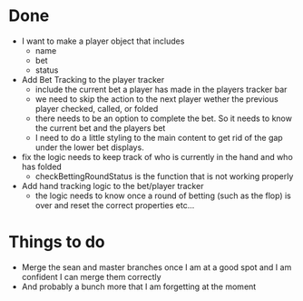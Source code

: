 # Done
* I want to make a player object that includes
    * name
    * bet
    * status
* Add Bet Tracking to the player tracker
    * include the current bet a player has made in the players tracker bar
    * we need to skip the action to the next player wether the previous player checked, called, or folded
    * there needs to be an option to complete the bet. So it needs to know the current bet and the players bet
    * I need to do a little styling to the main content to get rid of the gap under the lower bet displays.
* fix the logic needs to keep track of who is currently in the hand and who has folded
    * checkBettingRoundStatus is the function that is not working properly
* Add hand tracking logic to the bet/player tracker
    * the logic needs to know once a round of betting (such as the flop) is over and reset the correct properties etc...

# Things to do  
* Merge the sean and master branches once I am at a good spot and I am confident I can merge them correctly
* And probably a bunch more that I am forgetting at the moment